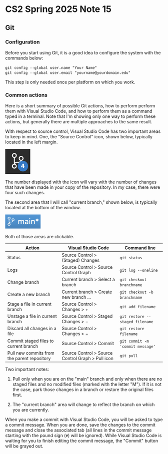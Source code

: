 # CS2 Spring 2025 Note 15

## Git

### Configuration

Before you start using Git, it is a good idea to configure the system with the
commands below:

```
git config --global user.name "Your Name"
git config --global user.email "yourname@yourdomain.edu"
```

This step is only needed once per platform on which you work.

### Common actions

Here is a short summary of possible Git actions, how to perform perform them
with Visual Studio Code, and how to perform them as a command typed in a
terminal.  Note that I'm showing only one way to perform these actions, but
generally there are multiple approaches to the same result.

With respect to source control, Visual Studio Code has two important areas to
keep in mind.  One, the "Source Control" icon, shown below, typically located in
the left margin.

![Visual Studio Code's Source Control icon](Source-Control-icon.png)

The number displayed with the icon will vary with the number of changes that
have been made in your copy of the repository.  In my case, there were four such
changes.

The second area that I will call "current branch," shown below, is typically
located at the bottom of the window.

![Visual Studio Code's current branch display](current-branch.png)

Both of those areas are clickable.

Action | Visual Studio Code | Command line
-|-|-
Status | Source Control > (Staged) Changes | `git status`
Logs | Source Control > Source Control Graph | `git log --oneline`
Change branch | Current branch > Select a branch | `git checkout branchname`
Create a new branch | Current branch > Create new branch ... | `git checkout -b branchname`
Stage a file in current branch | Source Control > Changes > + | `git add filename`
Unstage a file in current branch | Source Control > Staged Changes > − | `git restore --staged filename`
Discard all changes in a file | Source Control > Changes > − | `git restore filename`
Commit staged files to current branch | Source Control > Commit | `git commit -m 'commit message'`
Pull new commits from the parent repository | Source Control > Source Control Graph > Pull icon | `git pull`

Two important notes:

1. Pull only when you are on the "main" branch and only when there are no staged
files and no modified files (marked with the letter "M").  If it is not the
case, park those changes in a branch or restore the original files first.

2. The "current branch" area will change to reflect the branch on which you
are currently.

When you make a commit with Visual Studio Code, you will be asked to type a
commit message.  When you are done, save the changes to the commit message and
close the associated tab (all lines in the commit message starting with the
pound sign (`#`) will be ignored).  While Visual Studio Code is waiting for you
to finish editing the commit message, the "Commit" button will be grayed out.
